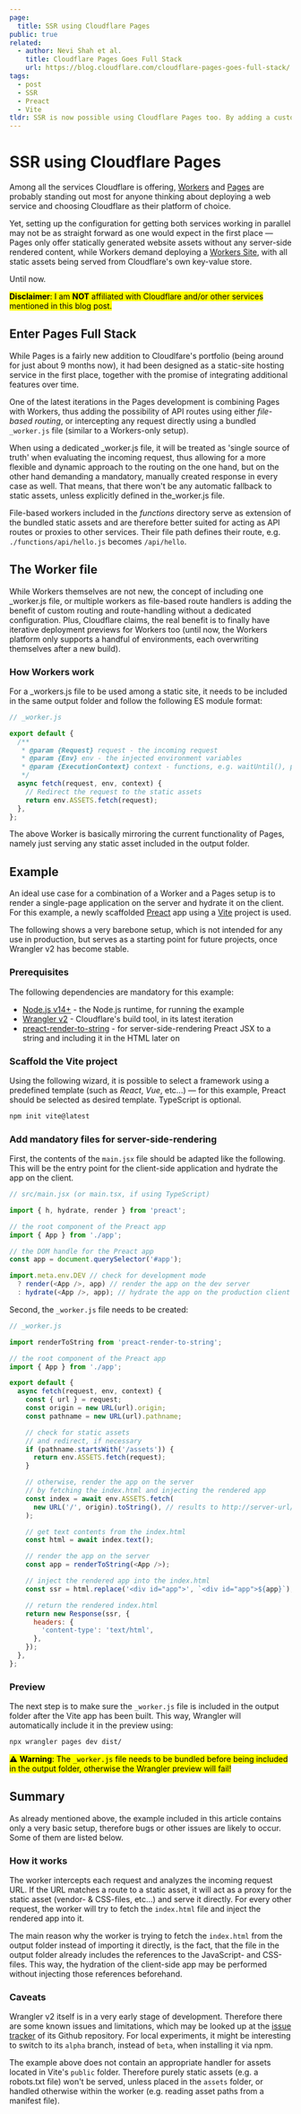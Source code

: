 ```yaml
---
page:
  title: SSR using Cloudflare Pages
public: true
related:
  - author: Nevi Shah et al.
    title: Cloudflare Pages Goes Full Stack
    url: https://blog.cloudflare.com/cloudflare-pages-goes-full-stack/
tags:
  - post
  - SSR
  - Preact
  - Vite
tldr: SSR is now possible using Cloudflare Pages too. By adding a custom _worker.js file to the distribution directory, incoming HTTP requests may be intercepted and customized.
---
```


# SSR using Cloudflare Pages

Among all the services Cloudflare is offering, [Workers](https://workers.cloudflare.com/) and [Pages](https://pages.cloudflare.com/) are probably standing out most for anyone thinking about deploying a web service and choosing Cloudflare as their platform of choice.

Yet, setting up the configuration for getting both services working in parallel may not be as straight forward as one would expect in the first place — Pages only offer statically generated website assets without any server-side rendered content, while Workers demand deploying a [Workers Site](https://developers.cloudflare.com/workers/platform/sites), with all static assets being served from Cloudflare's own key-value store.

Until now.

<mark><strong>Disclaimer</strong>: I am <strong>NOT</strong> affiliated with Cloudflare and/or other services mentioned in this blog post.</mark>

## Enter Pages Full Stack

While Pages is a fairly new addition to Cloudlfare's portfolio (being around for just about 9 months now), it had been designed as a static-site hosting service in the first place, together with the promise of integrating additional features over time.

One of the latest iterations in the Pages development is combining Pages with Workers, thus adding the possibility of API routes using either _file-based routing_, or intercepting any request directly using a bundled `_worker.js` file (similar to a Workers-only setup).

When using a dedicated \_worker.js file, it will be treated as 'single source of truth' when evaluating the incoming request, thus allowing for a more flexible and dynamic approach to the routing on the one hand, but on the other hand demanding a mandatory, manually created response in every case as well. That means, that there won't be any automatic fallback to static assets, unless explicitly defined in the_worker.js file.

File-based workers included in the _functions_ directory serve as extension of the bundled static assets and are therefore better suited for acting as API routes or proxies to other services. Their file path defines their route, e.g. `./functions/api/hello.js` becomes `/api/hello`.

## The Worker file

While Workers themselves are not new, the concept of including one \_worker.js file, or multiple workers as file-based route handlers is adding the benefit of custom routing and route-handling without a dedicated configuration. Plus, Cloudflare claims, the real benefit is to finally have iterative deployment previews for Workers too (until now, the Workers platform only supports a handful of environments, each overwriting themselves after a new build).

### How Workers work

For a \_workers.js file to be used among a static site, it needs to be included in the same output folder and follow the following ES module format:

```javascript
// _worker.js

export default {
  /**
   * @param {Request} request - the incoming request
   * @param {Env} env - the injected environment variables
   * @param {ExecutionContext} context - functions, e.g. waitUntil(), passThroughOnException()
   */
  async fetch(request, env, context) {
    // Redirect the request to the static assets
    return env.ASSETS.fetch(request);
  },
};
```

The above Worker is basically mirroring the current functionality of Pages, namely just serving any static asset included in the output folder.

## Example

An ideal use case for a combination of a Worker and a Pages setup is to render a single-page application on the server and hydrate it on the client. For this example, a newly scaffolded [Preact](https://preactjs.com) app using a [Vite](https://vitejs.dev) project is used.

The following shows a very barebone setup, which is not intended for any use in production, but serves as a starting point for future projects, once Wrangler v2 has become stable.

### Prerequisites

The following dependencies are mandatory for this example:

- [Node.js v14+](https://nodejs.org/en/download/) - the Node.js runtime, for running the example
- [Wrangler v2](https://github.com/cloudflare/wrangler2) - Cloudflare's build tool, in its latest iteration
- [preact-render-to-string](https://github.com/preactjs/preact-render-to-string) - for server-side-rendering Preact JSX to a string and including it in the HTML later on

### Scaffold the Vite project

Using the following wizard, it is possible to select a framework using a predefined template (such as _React_, _Vue_, etc...) — for this example, Preact should be selected as desired template. TypeScript is optional.

```bash
npm init vite@latest
```

### Add mandatory files for server-side-rendering

First, the contents of the `main.jsx` file should be adapted like the following. This will be the entry point for the client-side application and hydrate the app on the client.

```javascript
// src/main.jsx (or main.tsx, if using TypeScript)

import { h, hydrate, render } from 'preact';

// the root component of the Preact app
import { App } from './app';

// the DOM handle for the Preact app
const app = document.querySelector('#app');

import.meta.env.DEV // check for development mode
  ? render(<App />, app) // render the app on the dev server
  : hydrate(<App />, app); // hydrate the app on the production client
```

Second, the `_worker.js` file needs to be created:

```javascript
// _worker.js

import renderToString from 'preact-render-to-string';

// the root component of the Preact app
import { App } from './app';

export default {
  async fetch(request, env, context) {
    const { url } = request;
    const origin = new URL(url).origin;
    const pathname = new URL(url).pathname;

    // check for static assets
    // and redirect, if necessary
    if (pathname.startsWith('/assets')) {
      return env.ASSETS.fetch(request);
    }

    // otherwise, render the app on the server
    // by fetching the index.html and injecting the rendered app
    const index = await env.ASSETS.fetch(
      new URL('/', origin).toString(), // results to http://server-url/
    );

    // get text contents from the index.html
    const html = await index.text();

    // render the app on the server
    const app = renderToString(<App />);

    // inject the rendered app into the index.html
    const ssr = html.replace('<div id="app">', `<div id="app">${app}`);

    // return the rendered index.html
    return new Response(ssr, {
      headers: {
        'content-type': 'text/html',
      },
    });
  },
};
```

### Preview

The next step is to make sure the `_worker.js` file is included in the output folder after the Vite app has been built. This way, Wrangler will automatically include it in the preview using:

```bash
npx wrangler pages dev dist/
```

<mark>⚠️ <strong>Warning</strong>: The <code>\_worker.js</code> file needs to be bundled before being included in the output folder, otherwise the Wrangler preview will fail!</mark>

## Summary

As already mentioned above, the example included in this article contains only a very basic setup, therefore bugs or other issues are likely to occur. Some of them are listed below.

### How it works

The worker intercepts each request and analyzes the incoming request URL. If the URL matches a route to a static asset, it will act as a proxy for the static asset (vendor- & CSS-files, etc...) and serve it directly. For every other request, the worker will try to fetch the `index.html` file and inject the rendered app into it.

The main reason why the worker is trying to fetch the `index.html` from the output folder instead of importing it directly, is the fact, that the file in the output folder already includes the references to the JavaScript- and CSS-files. This way, the hydration of the client-side app may be performed without injecting those references beforehand.

### Caveats

Wrangler v2 itself is in a very early stage of development. Therefore there are some known issues and limitations, which may be looked up at the [issue tracker](https://github.com/cloudflare/wrangler2/issues) of its Github repository. For local experiments, it might be interesting to switch to its `alpha` branch, instead of `beta`, when installing it via npm.

The example above does not contain an appropriate handler for assets located in Vite's `public` folder. Therefore purely static assets (e.g. a robots.txt file) won't be served, unless placed in the `assets` folder, or handled otherwise within the worker (e.g. reading asset paths from a manifest file).
